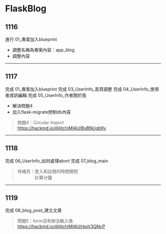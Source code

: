 # FlaskBlog
## 1116
進行 01_專案加入blueprint
* 調整名稱為專案內容：app_blog
* 調整內容
---

## 1117
完成 01_專案加入blueprint
完成 03_UserInfo_首頁調整
完成 04_UserInfo_使用者資訊編輯
完成 05_UserInfo_作者關於我
* 解決問題4
* 加入flask-migrate控制db內容
>問題4：Circular Import  
https://hackmd.io/@litchiMIAU/ByBNUgb9v
---

## 1118
完成 06_UserInfo_如何處理abort
完成 07_blog_main
>待補充：登入和註冊的時間簡短  
　　　　計算分鐘
---

## 1119
完成 08_blog_post_建立文章
>問題5：form沒有辦法輸入值  
https://hackmd.io/@litchiMIAU/rkqV3QNcP